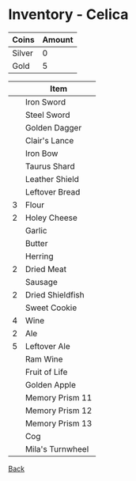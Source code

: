 # Inventory - Celica

| Coins  | Amount |
| ------ | ------ |
| Silver | 0      |
| Gold   | 5      |

| <!-- --> | Item             |
| -------- | ---------------- |
|          | Iron Sword       |
|          | Steel Sword      |
|          | Golden Dagger    |
|          | Clair's Lance    |
|          | Iron Bow         |
|          | Taurus Shard     |
|          | Leather Shield   |
|          | Leftover Bread   |
| 3        | Flour            |
| 2        | Holey Cheese     |
|          | Garlic           |
|          | Butter           |
|          | Herring          |
| 2        | Dried Meat       |
|          | Sausage          |
| 2        | Dried Shieldfish |
|          | Sweet Cookie     |
| 4        | Wine             |
| 2        | Ale              |
| 5        | Leftover Ale     |
|          | Ram Wine         |
|          | Fruit of Life    |
|          | Golden Apple     |
|          | Memory Prism 11  |
|          | Memory Prism 12  |
|          | Memory Prism 13  |
|          | Cog              |
|          | Mila's Turnwheel |

[Back](README.md)
